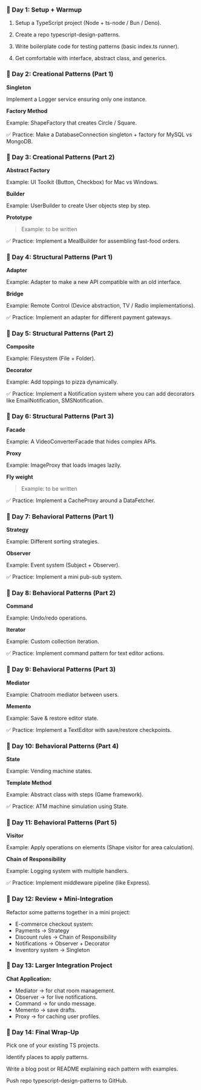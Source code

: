 ### 🔹 Day 1: Setup + Warmup

1. Setup a TypeScript project (Node + ts-node / Bun / Deno).

2. Create a repo typescript-design-patterns.

3. Write boilerplate code for testing patterns (basic index.ts runner).

4. Get comfortable with interface, abstract class, and generics.


### 🔹 Day 2: Creational Patterns (Part 1)

**Singleton**

Implement a Logger service ensuring only one instance.

**Factory Method**

Example: ShapeFactory that creates Circle / Square.

✅ Practice: Make a DatabaseConnection singleton + factory for MySQL vs MongoDB.



### 🔹 Day 3: Creational Patterns (Part 2)

**Abstract Factory**

Example: UI Toolkit (Button, Checkbox) for Mac vs Windows.

**Builder**

Example: UserBuilder to create User objects step by step.

**Prototype**

> Example: to be written

✅ Practice: Implement a MealBuilder for assembling fast-food orders.



### 🔹 Day 4: Structural Patterns (Part 1)

**Adapter**

Example: Adapter to make a new API compatible with an old interface.

**Bridge**

Example: Remote Control (Device abstraction, TV / Radio implementations).

✅ Practice: Implement an adapter for different payment gateways.



### 🔹 Day 5: Structural Patterns (Part 2)

**Composite**

Example: Filesystem (File + Folder).

**Decorator**

Example: Add toppings to pizza dynamically.

✅ Practice: Implement a Notification system where you can add decorators like EmailNotification, SMSNotification.



### 🔹 Day 6: Structural Patterns (Part 3)

**Facade**

Example: A VideoConverterFacade that hides complex APIs.

**Proxy**

Example: ImageProxy that loads images lazily.

**Fly weight**

> Example: to be written

✅ Practice: Implement a CacheProxy around a DataFetcher.


### 🔹 Day 7: Behavioral Patterns (Part 1)

**Strategy**

Example: Different sorting strategies.

**Observer**

Example: Event system (Subject + Observer).

✅ Practice: Implement a mini pub-sub system.



### 🔹 Day 8: Behavioral Patterns (Part 2)

**Command**

Example: Undo/redo operations.

**Iterator**

Example: Custom collection iteration.

✅ Practice: Implement command pattern for text editor actions.



### 🔹 Day 9: Behavioral Patterns (Part 3)

**Mediator**

Example: Chatroom mediator between users.

**Memento**

Example: Save & restore editor state.

✅ Practice: Implement a TextEditor with save/restore checkpoints.



### 🔹 Day 10: Behavioral Patterns (Part 4)

**State**

Example: Vending machine states.

**Template Method**

Example: Abstract class with steps (Game framework).

✅ Practice: ATM machine simulation using State.



### 🔹 Day 11: Behavioral Patterns (Part 5)

**Visitor**

Example: Apply operations on elements (Shape visitor for area calculation).

**Chain of Responsibility**

Example: Logging system with multiple handlers.

✅ Practice: Implement middleware pipeline (like Express).



### 🔹 Day 12: Review + Mini-Integration

Refactor some patterns together in a mini project:

- E-commerce checkout system:
- Payments → Strategy
- Discount rules → Chain of Responsibility
- Notifications → Observer + Decorator
- Inventory system → Singleton


### 🔹 Day 13: Larger Integration Project

**Chat Application:**

- Mediator → for chat room management.
- Observer → for live notifications.
- Command → for undo message.
- Memento → save drafts.
- Proxy → for caching user profiles.



### 🔹 Day 14: Final Wrap-Up

Pick one of your existing TS projects.

Identify places to apply patterns.

Write a blog post or README explaining each pattern with examples.

Push repo typescript-design-patterns to GitHub.